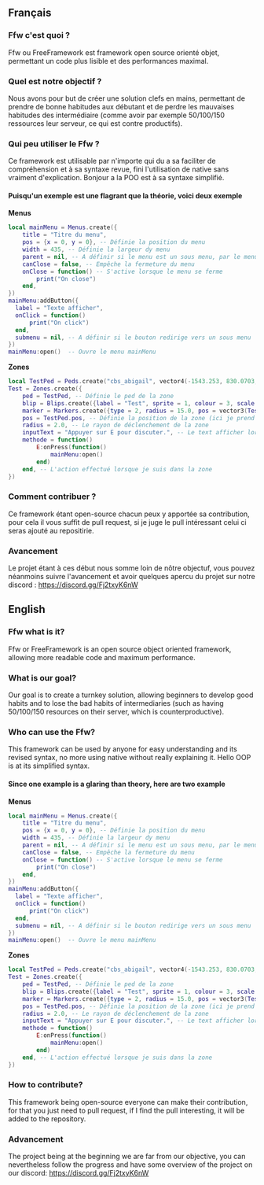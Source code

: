 ## Français

### Ffw c'est quoi ?

Ffw ou FreeFramework est framework open source orienté objet, permettant un code plus lisible et des performances maximal.
 
### Quel est notre objectif ?

Nous avons pour but de créer une solution clefs en mains, permettant de prendre de bonne habitudes aux débutant et de perdre les mauvaises habitudes des intermédiaire (comme avoir par exemple 50/100/150 ressources leur serveur, ce qui est contre productifs).

### Qui peu utiliser le Ffw ? 

Ce framework est utilisable par n'importe qui du a sa faciliter de compréhension et à sa syntaxe revue, fini l'utilisation de native sans vraiment d'explication. Bonjour a la POO est à sa syntaxe simplifié.

#### Puisqu'un exemple est une flagrant que la théorie, voici deux exemple

__**Menus**__
```lua
local mainMenu = Menus.create({
    title = "Titre du menu", 
    pos = {x = 0, y = 0}, -- Définie la position du menu
    width = 435, -- Définie la largeur dy menu
    parent = nil, -- A définir si le menu est un sous menu, par le menu Parent
    canClose = false, -- Empêche la fermeture du menu
    onClose = function() -- S'active lorsque le menu se ferme
        print("On close")
    end, 
})
mainMenu:addButton({
  label = "Texte afficher",
  onClick = function()
      print("On click")
  end,
  submenu = nil, -- A définir si le bouton redirige vers un sous menu
})
mainMenu:open()  -- Ouvre le menu mainMenu
```
__**Zones**__
```lua
local TestPed = Peds.create("cbs_abigail", vector4(-1543.253, 830.0703, 182.1245, 0), false) -- Créer un peds a un positions précise
Test = Zones.create({
    ped = TestPed, -- Définie le ped de la zone
    blip = Blips.create({label = "Test", sprite = 1, colour = 3, scale = 0.7,}), -- Définie le blip de la zone
    marker = Markers.create({type = 2, radius = 15.0, pos = vector3(TestPed.pos.x, TestPed.pos.y, TestPed.pos.z + 1.18), width = 0.3, height = 0.3, colour = {r = 0, g = 245, b = 245, a = 185}, blowUp = true, faceCam = true, inversed = true}), -- Définie le marker de la zone
    pos = TestPed.pos, -- Définie la position de la zone (ici je prend la position du ped)
    radius = 2.0, -- Le rayon de déclenchement de la zone
    inputText = "Appuyer sur E pour discuter.", -- Le text afficher lorsque je suis dans la zone
    methode = function()
        E:onPress(function()
            mainMenu:open()
        end)
    end, -- L'action effectué lorsque je suis dans la zone
})
```

### Comment contribuer ? 

Ce framework étant open-source chacun peux y apportée sa contribution, pour cela il vous suffit de pull request, si je juge le pull intéressant celui ci seras ajouté au repositirie.

### Avancement

Le projet étant à ces début nous somme loin de nôtre objectuf, vous pouvez néanmoins suivre l'avancement et avoir quelques apercu du projet sur notre discord : https://discord.gg/Fj2txyK6nW


## English

### Ffw what is it?

Ffw or FreeFramework is an open source object oriented framework, allowing more readable code and maximum performance.
 
### What is our goal?

Our goal is to create a turnkey solution, allowing beginners to develop good habits and to lose the bad habits of intermediaries (such as having 50/100/150 resources on their server, which is counterproductive).

### Who can use the Ffw?

This framework can be used by anyone for easy understanding and its revised syntax, no more using native without really explaining it. Hello OOP is at its simplified syntax.

#### Since one example is a glaring than theory, here are two example

__**Menus**__
```lua
local mainMenu = Menus.create({
    title = "Titre du menu", 
    pos = {x = 0, y = 0}, -- Définie la position du menu
    width = 435, -- Définie la largeur dy menu
    parent = nil, -- A définir si le menu est un sous menu, par le menu Parent
    canClose = false, -- Empêche la fermeture du menu
    onClose = function() -- S'active lorsque le menu se ferme
        print("On close")
    end, 
})
mainMenu:addButton({
  label = "Texte afficher",
  onClick = function()
      print("On click")
  end,
  submenu = nil, -- A définir si le bouton redirige vers un sous menu
})
mainMenu:open()  -- Ouvre le menu mainMenu
```
__**Zones**__
```lua
local TestPed = Peds.create("cbs_abigail", vector4(-1543.253, 830.0703, 182.1245, 0), false) -- Créer un peds a un positions précise
Test = Zones.create({
    ped = TestPed, -- Définie le ped de la zone
    blip = Blips.create({label = "Test", sprite = 1, colour = 3, scale = 0.7,}), -- Définie le blip de la zone
    marker = Markers.create({type = 2, radius = 15.0, pos = vector3(TestPed.pos.x, TestPed.pos.y, TestPed.pos.z + 1.18), width = 0.3, height = 0.3, colour = {r = 0, g = 245, b = 245, a = 185}, blowUp = true, faceCam = true, inversed = true}), -- Définie le marker de la zone
    pos = TestPed.pos, -- Définie la position de la zone (ici je prend la position du ped)
    radius = 2.0, -- Le rayon de déclenchement de la zone
    inputText = "Appuyer sur E pour discuter.", -- Le text afficher lorsque je suis dans la zone
    methode = function()
        E:onPress(function()
            mainMenu:open()
        end)
    end, -- L'action effectué lorsque je suis dans la zone
})
```

### How to contribute?

This framework being open-source everyone can make their contribution, for that you just need to pull request, if I find the pull interesting, it will be added to the repository.

### Advancement

The project being at the beginning we are far from our objective, you can nevertheless follow the progress and have some overview of the project on our discord: https://discord.gg/Fj2txyK6nW
